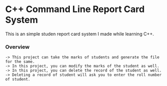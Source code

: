 # C++ Command Line Report Card System

This is an simple studen report card system I made while learning C++.

### Overview

    -> This project can take the marks of students and generate the file for the same.
    -> In this project, you can modify the marks of the student as well.
    -> In this project, you can delete the record of the student as well.
    -> Deleting a record of student will ask you to enter the roll number of student.